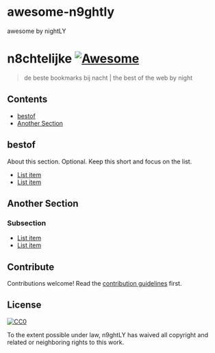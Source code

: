 # awesome-n9ghtly
awesome by nightLY

# n8chtelijke [![Awesome](https://awesome.re/badge.svg)](https://awesome.re)

> de beste bookmarks bij nacht | the best of the web by night


## Contents

- [bestof](#bestof)
- [Another Section](#another-section)


## bestof

About this section. Optional. Keep this short and focus on the list.

- [List item](http://example.com)
- [List item](http://example.com)


## Another Section

### Subsection

- [List item](http://example.com)
- [List item](http://example.com)


## Contribute

Contributions welcome! Read the [contribution guidelines](contributing.md) first.


## License

[![CC0](http://mirrors.creativecommons.org/presskit/buttons/88x31/svg/cc-zero.svg)](http://creativecommons.org/publicdomain/zero/1.0)

To the extent possible under law, n9ghtLY has waived all copyright and
related or neighboring rights to this work.
